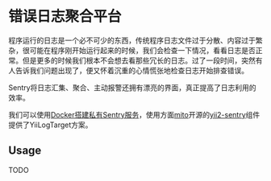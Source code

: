# 错误日志聚合平台

程序运行的日志是一个必不可少的东西，传统程序日志文件过于分散、内容过于繁杂，很可能在程序刚开始运行起来的时候，我们会检查一下情况，看看日志是否正常。但是更多的时候我们根本不会想去看那些冗长的日志。过了一段时间，突然有人告诉我们问题出现了，便又怀着沉重的心情慌张地检查日志开始排查错误。

Sentry将日志汇集、聚合、主动报警还拥有漂亮的界面，真正提高了日志利用的效率。

我们可以使用[Docker搭建私有Sentry服务](https://juejin.im/post/5a992115f265da239f06d0d7)，使用方面[mito](mito.hu)开源的[yii2-sentry](https://github.com/hellowearemito/yii2-sentry)组件提供了YiiLogTarget方案。

## Usage
TODO